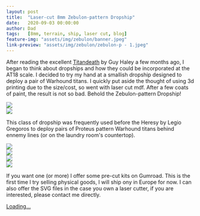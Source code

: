 ```yaml
---
layout: post
title:  "Laser-cut 8mm Zebulon-pattern Dropship"
date:   2020-09-03 00:00:00
author: Dad
tags:   [8mm, terrain, ship, laser cut, blog]
feature-img: "assets/img/zebulon/banner.jpeg"
link-preview: "assets/img/zebulon/zebulon-p - 1.jpeg"
---
```


After reading the excellent [Titandeath][td] by Guy Haley a few months ago, I began to think about dropships and how they could be incorporated at the AT18 scale. I decided to try my hand at a smallish dropship designed to deploy a pair of Warhound titans. I quickly put aside the thought of using 3d printing due to the size/cost, so went with laser cut mdf. After a few coats of paint, the result is not so bad. Behold the Zebulon-pattern Dropship!
<div class="row">
  <div class="col-1-2">
  	<img src="{{ site.baseurl }}/assets/img/zebulon/zebulon-p - 1.jpeg"/>
  </div>
  <div class="col-1-2">
  	<img src="{{ site.baseurl }}/assets/img/zebulon/zebulon-p - 2.jpeg"/>
  </div>
</div>

This class of dropship was frequently used before the Heresy by Legio Gregoros to deploy pairs of Proteus pattern Warhound titans behind ennemy lines (or on the laundry room's countertop).
<div class="row">
  <div class="col-1-2">
  	<img src="{{ site.baseurl }}/assets/img/zebulon/zebulon-p - 3.jpeg"/>
  </div>
  <div class="col-1-2">
  	<img src="{{ site.baseurl }}/assets/img/zebulon/zebulon-p - 4.jpeg"/>
  </div>
  <div class="col-1-2">
  	<img src="{{ site.baseurl }}/assets/img/zebulon/zebulon-p - 5.jpeg"/>
  </div>
  <div class="col-1-2">
  	<img src="{{ site.baseurl }}/assets/img/zebulon/zebulon-p - 6.jpeg"/>
  </div>
</div>

If you want one (or more) I offer some pre-cut kits on Gumroad. This is the first time I try selling physical goods, I will ship ony in Europe for now. I can also offer the SVG files in the case you own a laser cutter, if you are interested, please contact me directly.

<script src="https://gumroad.com/js/gumroad-embed.js"></script>
<div class="gumroad-product-embed" data-gumroad-product-id="YpUtM"><a href="https://gumroad.com/l/YpUtM">Loading...</a></div>

[td]: https://www.blacklibrary.com/the-horus-heresy/novels/the-horus-heresy-titan-death-ebook.html